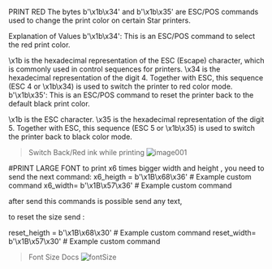 PRINT RED
The bytes b'\x1b\x34' and b'\x1b\x35' are ESC/POS commands used to change the print color on certain Star printers.

Explanation of Values
b'\x1b\x34': This is an ESC/POS command to select the red print color.

\x1b is the hexadecimal representation of the ESC (Escape) character, which is commonly used in control sequences for printers.
\x34 is the hexadecimal representation of the digit 4. Together with ESC, this sequence (ESC 4 or \x1b\x34) is used to switch the printer to red color mode.
b'\x1b\x35': This is an ESC/POS command to reset the printer back to the default black print color.

\x1b is the ESC character.
\x35 is the hexadecimal representation of the digit 5. Together with ESC, this sequence (ESC 5 or \x1b\x35) is used to switch the printer back to black color mode.

> Switch Back/Red ink while printing
![image001](https://github.com/Danimlisto16/SP700_PRINT_RED/assets/50421224/d240adf0-ab06-465d-8b05-77cc7e9909a4)


#PRINT LARGE FONT
to print x6 times bigger width and height , you need to send the next command:
x6_heigth = b'\x1B\x68\x36'  # Example custom command 
x6_width= b'\x1B\x57\x36' # Example custom command 

after send this commands is possible send any text,

to reset the size send :

reset_heigth = b'\x1B\x68\x30'  # Example custom command 
reset_width= b'\x1B\x57\x30' # Example custom command 
> Font Size Docs
![fontSize](https://github.com/Danimlisto16/SP700_PRINT_RED/assets/50421224/ed991431-b44b-4764-ba1b-57d4b7babfa0)
